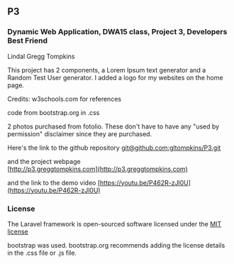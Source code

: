 ## P3
### Dynamic Web Application, DWA15 class, Project 3, Developers Best Friend
Lindal Gregg Tompkins

This project has 2 components, a Lorem Ipsum text generator and a Random Test User generator.
I added a logo for my websites on the home page.



Credits: w3schools.com for references

code from bootstrap.org in .css

2 photos purchased from fotolio.  These don't have to have any "used by permission" disclaimer
since they are purchased.

Here's the link to the github repository
[git@github.com:gltompkins/P3.git](git@github.com:gltompkins/P3.git)

and the project webpage  
[http://p3.greggtompkins.com](http://p3.greggtompkins.com)

and the link to the demo video
[https://youtu.be/P462R-zJl0U](https://youtu.be/P462R-zJl0U)






### License

The Laravel framework is open-sourced software licensed under the [MIT license](http://opensource.org/licenses/MIT)

bootstrap was used.  bootstrap.org recommends adding the license details in the .css file
or .js file.
